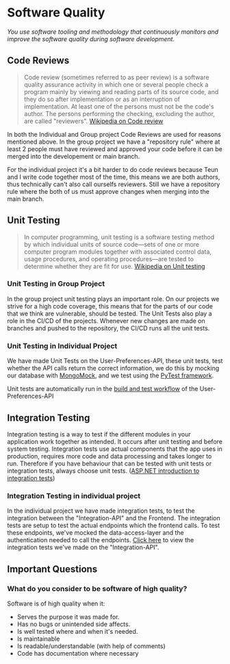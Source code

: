 # Software Quality
*You use software tooling and methodology that continuously monitors and improve the software quality during software development.*

## Code Reviews
>Code review (sometimes referred to as peer review) is a software quality assurance activity in which one or several people check a program mainly by viewing and reading parts of its source code, and they do so after implementation or as an interruption of implementation. At least one of the persons must not be the code's author. The persons performing the checking, excluding the author, are called "reviewers".
[Wikipedia on Code review](https://en.wikipedia.org/wiki/Code_review)

In both the Individual and Group project Code Reviews are used for reasons mentioned above.
In the group project we have a "repository rule" where at least 2 people must have reviewed and approved your code before it can be merged into the developement or main branch.

For the individual project it's a bit harder to do code reviews because Teun and I write code together most of the time, this means we are both authors, thus technically can't also call ourselfs reviewers. Still we have a repository rule where the both of us must approve changes when merging into the main branch. 

## Unit Testing
>In computer programming, unit testing is a software testing method by which individual units of source code—sets of one or more computer program modules together with associated control data, usage procedures, and operating procedures—are tested to determine whether they are fit for use.
[Wikipedia on Unit testing](https://en.wikipedia.org/wiki/Unit_testing)

### Unit Testing in Group Project
In the group project unit testing plays an important role. On our projects we strive for a high code coverage, this means that for the parts of our code that we think are vulnerable, should be tested. The Unit Tests also play a role in the CI/CD of the projects. Whenever new changes are made on branches and pushed to the repository, the CI/CD runs all the unit tests.

### Unit Testing in Individual Project
We have made Unit Tests on the User-Preferences-API, these unit tests, test whether the API calls return the correct information, we do this by mocking our database with [MongoMock](https://github.com/mongomock/mongomock), and we test using the [PyTest framework](https://docs.pytest.org/).

Unit tests are automatically run in the [build and test workflow](https://github.com/IPS3-DB04-Teun-Mos-Lukas-Jansen/User-Preferences-API/blob/main/.github/workflows/build-and-test.yml) of the User-Preferences-API

## Integration Testing
Integration testing is a way to test if the different modules in your application work together as intended. It occurs after unit testing and before system testing.
Integration tests use actual components that the app uses in production, requires more code and data processing and takes longer to run. Therefore if you have behaviour that can be tested with unit tests or integration tests, always choose unit tests. ([ASP.NET introduction to integration tests](https://learn.microsoft.com/en-us/aspnet/core/test/integration-tests?view=aspnetcore-7.0))

### Integration Testing in individual project
In the individual project we have made integration tests, to test the integration between the "Integration-API" and the Frontend.
The integration tests are setup to test the actual endpoints which the frontend calls. To test these endpoints, we've mocked the data-access-layer and the authentication needed to call the endpoints.
[Click here](https://github.com/IPS3-DB04-Teun-Mos-Lukas-Jansen/Integration-API/tree/main/Integration-API/Integration-API.Integration-tests) to view the integration tests we've made on the "Integration-API".

## Important Questions
### What do you consider to be software of high quality?
Software is of high quality when it:
- Serves the purpose it was made for.
- Has no bugs or unintended side affects.
- Is well tested where and when it's needed.
- Is maintainable
- Is readable/understandable (with help of comments)
- Code has documentation where necessary




